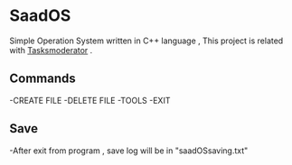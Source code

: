 # SaadOS
Simple Operation System written in C++ language , This project is related with [Tasksmoderator](https://github.com/Saad711T/Tasksmoderator) .

## Commands
-CREATE FILE
-DELETE FILE
-TOOLS
-EXIT

## Save
-After exit from program , save log will be in "saadOSsaving.txt"
